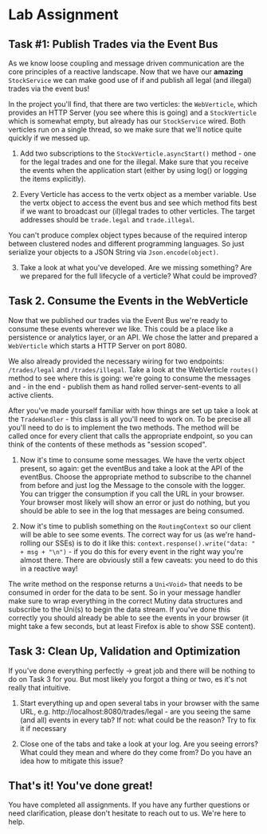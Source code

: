 # Lab Assignment

## Task #1: Publish Trades via the Event Bus

As we know loose coupling and message driven communication are the core principles of a reactive landscape. Now that we have our **amazing** `StockService` we can make good use of if and publish all legal (and illegal) trades via the event bus!

In the project you'll find, that there are two verticles: the `WebVerticle`, which provides an HTTP Server (you see where this is going) and a `StockVerticle` which is somewhat empty, but already has our `StockService` wired. Both verticles run on a single thread, so we make sure that we'll notice quite quickly if we messed up.

1. Add two subscriptions to the `StockVerticle.asyncStart()` method - one for the legal trades and one for the illegal. Make sure that you receive the events when the application start (either by using log() or logging the items explicitly).

2. Every Verticle has access to the vertx object as a member variable. Use the vertx object to access the event bus and see which method fits best if we want to broadcast our (il)legal trades to other verticles. The target addresses should be `trade.legal` and `trade.illegal`. 

You can't produce complex object types because of the required interop between clustered nodes and different programming languages. So just serialize your objects to a JSON String via `Json.encode(object)`.

3. Take a look at what you've developed. Are we missing something? Are we prepared for the full lifecycle of a verticle? What could be improved?


## Task 2. Consume the Events in the WebVerticle

Now that we published our trades via the Event Bus we're ready to consume these events wherever we like. This could be a place like a persistence or analytics layer, or an API. We chose the latter and prepared a `WebVerticle` which starts a HTTP Server on port 8080.

We also already provided the necessary wiring for two endpoints: `/trades/legal` and `/trades/illegal`. Take a look at the WebVerticle `routes()` method to see where this is going: we're going to consume the messages and - in the end - publish them as hand rolled server-sent-events to all active clients.

After you've made yourself familiar with how things are set up take a look at the `TradeHandler` - this class is all you'll need to work on. To be precise all you'll need to do is to implement the two methods. The method will be called once for every client that calls the appropriate endpoint, so you can think of the contents of these methods as "session scoped".

1. Now it's time to consume some messages. We have the vertx object present, so again: get the eventBus and take a look at the API of the eventBus. Choose the appropriate method to subscribe to the channel from before and just log the Message to the console with the logger. You can trigger the consumption if you call the URL in your browser. Your browser most likely will show an error or just do nothing, but you should be able to see in the log that messages are being consumed.

2. Now it's time to publish something on the `RoutingContext` so our client will be able to see some events. The correct way for us (as we're hand-rolling our SSEs) is to do it like this: `context.response().write("data: " + msg + "\n")` - if you do this for every event in the right way you're almost there. There are obviously still a few caveats: you need to do this in a reactive way!

The write method on the response returns a `Uni<Void>` that needs to be consumed in order for the data to be sent. So in your message handler make sure to wrap everything in the correct Mutiny data structures and subscribe to the Uni(s) to begin the data stream. If you've done this correctly you should already be able to see the events in your browser (it might take a few seconds, but at least Firefox is able to show SSE content).

## Task 3: Clean Up, Validation and Optimization

If you've done everything perfectly -> great job and there will be nothing to do on Task 3 for you. But most likely you forgot a thing or two, es it's not really that intuitive.

1. Start everything up and open several tabs in your browser with the same URL, e.g. http://localhost:8080/trades/legal - are you seeing the same (and all) events in every tab? If not: what could be the reason? Try to fix it if necessary

2. Close one of the tabs and take a look at your log. Are you seeing errors? What could they mean and where do they come from? Do you have an idea how to mitigate this issue?


## That's it! You've done great!

You have completed all assignments. If you have any further questions or need clarification, please don't hesitate to reach out to us. We're here to help.
